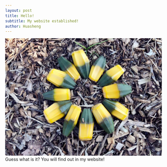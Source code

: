 ```yaml
---
layout: post
title: Hello!
subtitle: My website established!
author: Huasheng
---
```


<img src="assets/images/13.jpg">
Guess what is it? You will find out in my website!
